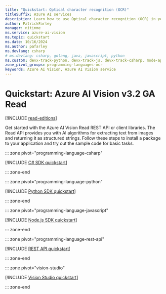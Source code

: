 ```yaml
---
title: "Quickstart: Optical character recognition (OCR)"
titleSuffix: Azure AI services
description: Learn how to use Optical character recognition (OCR) in your application through a native client library in the language of your choice.
author: PatrickFarley
manager: nitinme
ms.service: azure-ai-vision
ms.topic: quickstart
ms.date: 10/16/2024
ms.author: pafarley
ms.devlang: csharp
# ms.devlang: csharp, golang, java, javascript, python
ms.custom: devx-track-python, devx-track-js, devx-track-csharp, mode-api, devx-track-dotnet, devx-track-extended-java
zone_pivot_groups: programming-languages-ocr
keywords: Azure AI Vision, Azure AI Vision service
---
```


# Quickstart: Azure AI Vision v3.2 GA Read

[!INCLUDE [read-editions](../includes/read-editions.md)]

Get started with the Azure AI Vision Read REST API or client libraries. The Read API provides you with AI algorithms for extracting text from images and returning it as structured strings. Follow these steps to install a package to your application and try out the sample code for basic tasks.

::: zone pivot="programming-language-csharp"

[!INCLUDE [C# SDK quickstart](../includes/quickstarts-sdk/csharp-sdk.md)]

::: zone-end

::: zone pivot="programming-language-python"

[!INCLUDE [Python SDK quickstart](../includes/quickstarts-sdk/python-sdk.md)]

::: zone-end

::: zone pivot="programming-language-javascript"

[!INCLUDE [Node.js SDK quickstart](../includes/quickstarts-sdk/node-sdk.md)]

::: zone-end

::: zone pivot="programming-language-rest-api"

[!INCLUDE [REST API quickstart](../includes/curl-quickstart.md)]

::: zone-end

::: zone pivot="vision-studio"

[!INCLUDE [Vision Studio quickstart](../includes/ocr-studio-quickstart.md)]

::: zone-end

